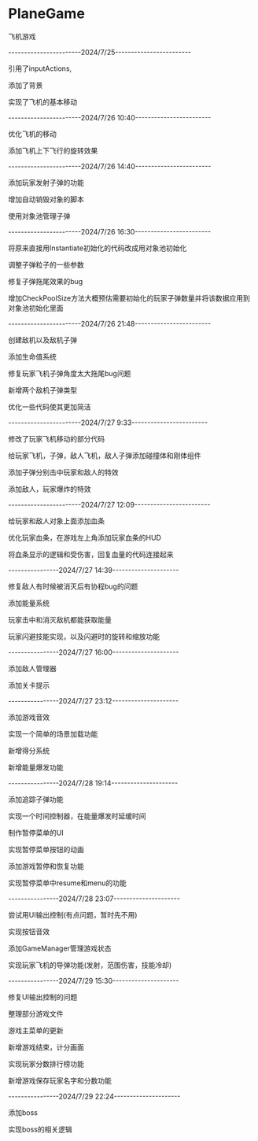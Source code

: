 # PlaneGame
飞机游戏

-----------------------2024/7/25------------------------

引用了inputActions,

添加了背景

实现了飞机的基本移动

-----------------------2024/7/26 10:40------------------------

优化飞机的移动

添加飞机上下飞行的旋转效果

-----------------------2024/7/26 14:40------------------------

添加玩家发射子弹的功能

增加自动销毁对象的脚本

使用对象池管理子弹

-----------------------2024/7/26 16:30------------------------

将原来直接用Instantiate初始化的代码改成用对象池初始化

调整子弹粒子的一些参数

修复子弹拖尾效果的bug

增加CheckPoolSize方法大概预估需要初始化的玩家子弹数量并将该数据应用到对象池初始化里面

-----------------------2024/7/26 21:48------------------------

创建敌机以及敌机子弹

添加生命值系统

修复玩家飞机子弹角度太大拖尾bug问题

新增两个敌机子弹类型

优化一些代码使其更加简洁

-----------------------2024/7/27 9:33------------------------

修改了玩家飞机移动的部分代码

给玩家飞机，子弹，敌人飞机，敌人子弹添加碰撞体和刚体组件

添加子弹分别击中玩家和敌人的特效

添加敌人，玩家爆炸的特效

-----------------------2024/7/27 12:09------------------------

给玩家和敌人对象上面添加血条

优化玩家血条，在游戏左上角添加玩家血条的HUD

将血条显示的逻辑和受伤害，回复血量的代码连接起来

----------------2024/7/27 14:39---------------------

修复敌人有时候被消灭后有协程bug的问题

添加能量系统

玩家击中和消灭敌机都能获取能量

玩家闪避技能实现，以及闪避时的旋转和缩放功能

----------------2024/7/27 16:00---------------------

添加敌人管理器

添加关卡提示

----------------2024/7/27 23:12---------------------

添加游戏音效

实现一个简单的场景加载功能

新增得分系统

新增能量爆发功能

----------------2024/7/28 19:14---------------------

添加追踪子弹功能

实现一个时间控制器，在能量爆发时延缓时间

制作暂停菜单的UI

实现暂停菜单按钮的动画

添加游戏暂停和恢复功能

实现暂停菜单中resume和menu的功能

----------------2024/7/28 23:07---------------------

尝试用UI输出控制(有点问题，暂时先不用)

实现按钮音效

添加GameManager管理游戏状态

实现玩家飞机的导弹功能(发射，范围伤害，技能冷却)

----------------2024/7/29 15:30---------------------

修复UI输出控制的问题

整理部分游戏文件

游戏主菜单的更新

新增游戏结束，计分画面

实现玩家分数排行榜功能

新增游戏保存玩家名字和分数功能

----------------2024/7/29 22:24---------------------

添加boss

实现boss的相关逻辑